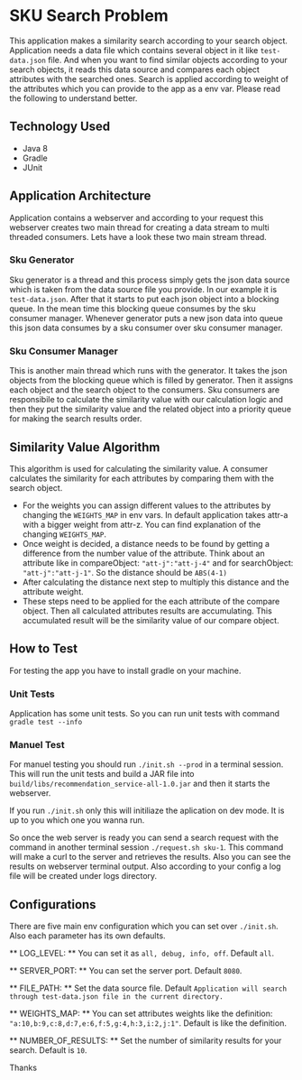 # SKU Search Problem
This application makes a similarity search according to your search object. Application needs a data file which contains several object in it like `test-data.json` file. And when you want to find similar objects according to your search objects, it reads this data source and compares each object attributes with the searched ones. Search is applied according to weight of the attributes which you can provide to the app as a env var. Please read the following to understand better.

## Technology Used
* Java 8
* Gradle
* JUnit

## Application Architecture
Application contains a webserver and according to your request this webserver creates two main thread for creating a data stream to multi threaded consumers. Lets have a look these two main stream thread. 

### Sku Generator
Sku generator is a thread and this process simply gets the json data source which is taken from the data source file you provide. In our example it is `test-data.json`. After that it starts to put each json object into a blocking queue. In the mean time this blocking queue consumes by the sku consumer manager. Whenever generator puts a new json data into queue this json data consumes by a sku consumer over sku consumer manager.

### Sku Consumer Manager
This is another main thread which runs with the generator. It takes the json objects from the blocking queue which is filled by generator. Then it assigns each object and the search object to the consumers. Sku consumers are responsibile to calculate the similarity value with our calculation logic and then they put the similarity value and the related object into a priority queue for making the search results order.

## Similarity Value Algorithm
This algorithm is used for calculating the similarity value. A consumer calculates the similarity for each attributes by comparing them with the search object. 
* For the weights you can assign different values to the attributes by changing the `WEIGHTS_MAP` in env vars. In default application takes attr-a with a bigger weight from attr-z. You can find explanation of the changing `WEIGHTS_MAP`.
* Once weight is decided, a distance needs to be found by getting a difference from the number value of the attribute. Think about an attribute like in compareObject: `"att-j":"att-j-4"` and for searchObject: `"att-j":"att-j-1"`. So the distance should be `ABS(4-1)`
* After calculating the distance next step to multiply this distance and the attribute weight.
* These steps need to be applied for the each attribute of the compare object. Then all calculated attributes results are accumulating. This accumulated result will be the similarity value of our compare object.

## How to Test
For testing the app you have to install gradle on your machine.

### Unit Tests
Application has some unit tests. So you can run unit tests with command `gradle test --info`

### Manuel Test
For manuel testing you should run `./init.sh --prod` in a terminal session. This will run the unit tests and build a JAR file into `build/libs/recommendation_service-all-1.0.jar` and then it starts the webserver.

If you run `./init.sh` only this will initiliaze the aplication on dev mode. It is up to you which one you wanna run.

So once the web server is ready you can send a search request with the command in another terminal session `./request.sh sku-1`. This command will make a curl to the server and retrieves the results. Also you can see the results on webserver terminal output. Also according to your config a log file will be created under logs directory.

## Configurations
There are five main env configuration which you can set over `./init.sh`. Also each parameter has its own defaults.

** LOG_LEVEL: ** You can set it as `all, debug, info, off`. Default `all`.

** SERVER_PORT: ** You can set the server port. Default `8080`.

** FILE_PATH: ** Set the data source file. Default `Application will search through test-data.json file in the current directory.`

** WEIGHTS_MAP: ** You can set attributes weights like the definition: `"a:10,b:9,c:8,d:7,e:6,f:5,g:4,h:3,i:2,j:1"`. Default is like the definition. 

** NUMBER_OF_RESULTS: ** Set the number of similarity results for your search. Default is `10`.

Thanks
